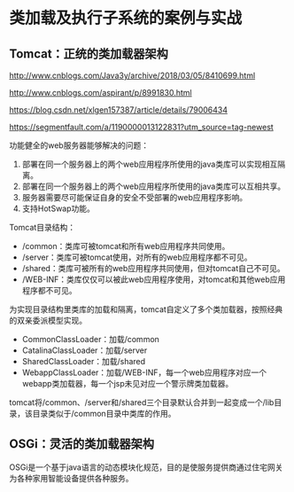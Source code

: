 # 类加载及执行子系统的案例与实战

## Tomcat：正统的类加载器架构

http://www.cnblogs.com/Java3y/archive/2018/03/05/8410699.html

http://www.cnblogs.com/aspirant/p/8991830.html

https://blog.csdn.net/xlgen157387/article/details/79006434

https://segmentfault.com/a/1190000013122831?utm_source=tag-newest

功能健全的web服务器能够解决的问题：
1. 部署在同一个服务器上的两个web应用程序所使用的java类库可以实现相互隔离。
2. 部署在同一个服务器上的两个web应用程序所使用的java类库可以互相共享。
3. 服务器需要尽可能保证自身的安全不受部署的web应用程序影响。
4. 支持HotSwap功能。

Tomcat目录结构：
- /common：类库可被tomcat和所有web应用程序共同使用。
- /server：类库可被tomcat使用，对所有的web应用程序都不可见。
- /shared：类库可被所有的web应用程序共同使用，但对tomcat自己不可见。
- /WEB-INF：类库仅仅可以被此web应用程序使用，对tomcat和其他web应用程序都不可见。

为实现目录结构里类库的加载和隔离，tomcat自定义了多个类加载器，按照经典的双亲委派模型实现。

- CommonClassLoader：加载/common
- CatalinaClassLoader：加载/server
- SharedClassLoader：加载/shared
- WebappClassLoader：加载/WEB-INF，每一个web应用程序对应一个webapp类加载器，每一个jsp未见对应一个警示牌类加载器。

tomcat将/common、/server和/shared三个目录默认合并到一起变成一个/lib目录，该目录类似于/common目录中类库的作用。

## OSGi：灵活的类加载器架构

OSGi是一个基于java语言的动态模块化规范，目的是使服务提供商通过住宅网关为各种家用智能设备提供各种服务。